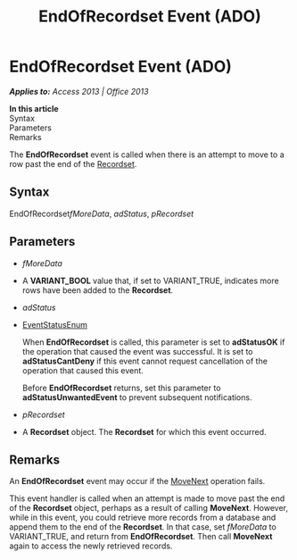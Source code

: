 ﻿---
title: EndOfRecordset Event (ADO)
TOCTitle: EndOfRecordset Event (ADO)
ms:assetid: 8995b851-dff6-2525-1d62-a2cfb4f95393
ms:mtpsurl: https://msdn.microsoft.com/en-us/library/JJ249603(v=office.15)
ms:contentKeyID: 48546167
ms.date: 09/18/2015
mtps_version: v=office.15
---

# EndOfRecordset Event (ADO)


_**Applies to:** Access 2013 | Office 2013_

**In this article**  
Syntax  
Parameters  
Remarks  

The **EndOfRecordset** event is called when there is an attempt to move to a row past the end of the [Recordset](recordset-object-ado.md).

## Syntax

EndOfRecordset*fMoreData*, *adStatus*, *pRecordset*

## Parameters

  - *fMoreData*

  - A **VARIANT\_BOOL** value that, if set to VARIANT\_TRUE, indicates more rows have been added to the **Recordset**.

  - *adStatus*

  - [EventStatusEnum](eventstatusenum.md)
    
    When **EndOfRecordset** is called, this parameter is set to **adStatusOK** if the operation that caused the event was successful. It is set to **adStatusCantDeny** if this event cannot request cancellation of the operation that caused this event.
    
    Before **EndOfRecordset** returns, set this parameter to **adStatusUnwantedEvent** to prevent subsequent notifications.

  - *pRecordset*

  - A **Recordset** object. The **Recordset** for which this event occurred.

## Remarks

An **EndOfRecordset** event may occur if the [MoveNext](movefirst-movelast-movenext-and-moveprevious-methods-ado.md) operation fails.

This event handler is called when an attempt is made to move past the end of the **Recordset** object, perhaps as a result of calling **MoveNext**. However, while in this event, you could retrieve more records from a database and append them to the end of the **Recordset**. In that case, set *fMoreData* to VARIANT\_TRUE, and return from **EndOfRecordset**. Then call **MoveNext** again to access the newly retrieved records.

